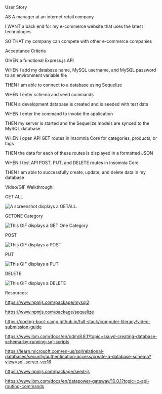 User Story

AS A manager at an internet retail company

I WANT a back end for my e-commerce website that uses the latest technologies

SO THAT my company can compete with other e-commerce companies





Acceptance Criteria

GIVEN a functional Express.js API

WHEN I add my database name, MySQL username, and MySQL password to an environment variable file

THEN I am able to connect to a database using Sequelize

WHEN I enter schema and seed commands

THEN a development database is created and is seeded with test data

WHEN I enter the command to invoke the application

THEN my server is started and the Sequelize models are synced to the MySQL database

WHEN I open API GET routes in Insomnia Core for categories, products, or tags

THEN the data for each of these routes is displayed in a formatted JSON

WHEN I test API POST, PUT, and DELETE routes in Insomnia Core

THEN I am able to successfully create, update, and delete data in my database






Video/GIF Walkthrough:

GET ALL 


![A screenshot displays a GETALL.](./Develop/WalkthroughGIF/GETALL.gif)





GETONE Category

![This GIF displays a GET One Category](./Develop/WalkthroughGIF/GETONE.gif)



POST

![This GIF displays a POST](./Develop/WalkthroughGIF/POST.gif)

PUT


![This GIF displays a PUT](./Develop/WalkthroughGIF/PUT.gif)


DELETE

![This GIF displays a DELETE](./Develop/WalkthroughGIF/DELETE.gif)








Resources:

https://www.npmjs.com/package/mysql2

https://www.npmjs.com/package/sequelize

https://coding-boot-camp.github.io/full-stack/computer-literacy/video-submission-guide

https://www.ibm.com/docs/en/odm/8.8.1?topic=ssuyd-creating-database-schema-by-running-sql-scripts

https://learn.microsoft.com/en-us/sql/relational-databases/security/authentication-access/create-a-database-schema?view=sql-server-ver16

https://www.npmjs.com/package/seed-js

https://www.ibm.com/docs/en/datapower-gateway/10.0.1?topic=c-api-routing-commands